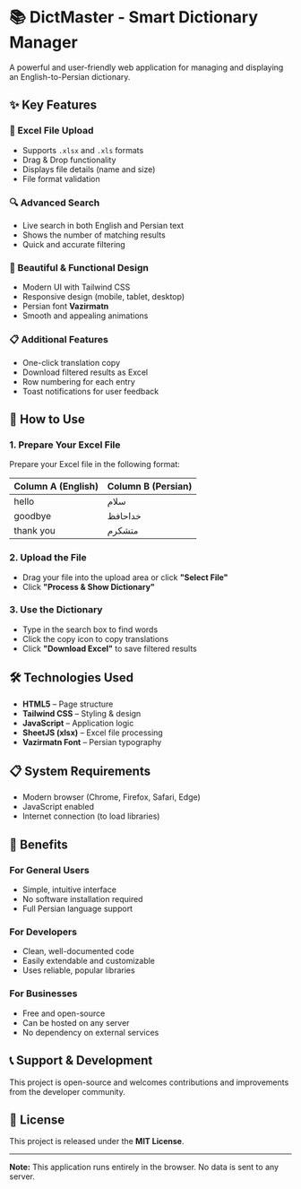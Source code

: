 # 📚 DictMaster - Smart Dictionary Manager

A powerful and user-friendly web application for managing and displaying an English-to-Persian dictionary.

## ✨ Key Features

### 📁 Excel File Upload
- Supports `.xlsx` and `.xls` formats
- Drag & Drop functionality
- Displays file details (name and size)
- File format validation

### 🔍 Advanced Search
- Live search in both English and Persian text
- Shows the number of matching results
- Quick and accurate filtering

### 🎨 Beautiful & Functional Design
- Modern UI with Tailwind CSS
- Responsive design (mobile, tablet, desktop)
- Persian font **Vazirmatn**
- Smooth and appealing animations

### 📋 Additional Features
- One-click translation copy
- Download filtered results as Excel
- Row numbering for each entry
- Toast notifications for user feedback

## 🚀 How to Use

### 1. Prepare Your Excel File
Prepare your Excel file in the following format:

| Column A (English) | Column B (Persian) |
|--------------------|--------------------|
| hello              | سلام               |
| goodbye            | خداحافظ           |
| thank you          | متشکرم             |

### 2. Upload the File
- Drag your file into the upload area or click **"Select File"**
- Click **"Process & Show Dictionary"**

### 3. Use the Dictionary
- Type in the search box to find words
- Click the copy icon to copy translations
- Click **"Download Excel"** to save filtered results

## 🛠 Technologies Used
- **HTML5** – Page structure
- **Tailwind CSS** – Styling & design
- **JavaScript** – Application logic
- **SheetJS (xlsx)** – Excel file processing
- **Vazirmatn Font** – Persian typography

## 📋 System Requirements
- Modern browser (Chrome, Firefox, Safari, Edge)
- JavaScript enabled
- Internet connection (to load libraries)

## 🎯 Benefits

### For General Users
- Simple, intuitive interface
- No software installation required
- Full Persian language support

### For Developers
- Clean, well-documented code
- Easily extendable and customizable
- Uses reliable, popular libraries

### For Businesses
- Free and open-source
- Can be hosted on any server
- No dependency on external services

## 📞 Support & Development
This project is open-source and welcomes contributions and improvements from the developer community.

## 📄 License
This project is released under the **MIT License**.

---

**Note:** This application runs entirely in the browser. No data is sent to any server.
